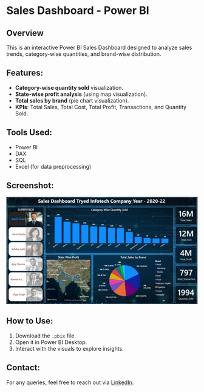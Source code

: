 # Sales Dashboard - Power BI

## Overview
This is an interactive Power BI Sales Dashboard designed to analyze sales trends, category-wise quantities, and brand-wise distribution.

## Features:
- **Category-wise quantity sold** visualization.
- **State-wise profit analysis** (using map visualization).
- **Total sales by brand** (pie chart visualization).
- **KPIs**: Total Sales, Total Cost, Total Profit, Transactions, and Quantity Sold.

## Tools Used:
- Power BI
- DAX
- SQL
- Excel (for data preprocessing)

## Screenshot:
![Sales Dashboard](Sales_Dashboard_PBI.jpg)

## How to Use:
1. Download the `.pbix` file.
2. Open it in Power BI Desktop.
3. Interact with the visuals to explore insights.

## Contact:
For any queries, feel free to reach out via [LinkedIn](https://www.linkedin.com/in/sujeetdatascience1/).

